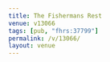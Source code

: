 ```yaml
---
title: The Fishermans Rest
venue: v13066
tags: [pub, "fhrs:37799"]
permalink: /v/13066/
layout: venue
---
```


